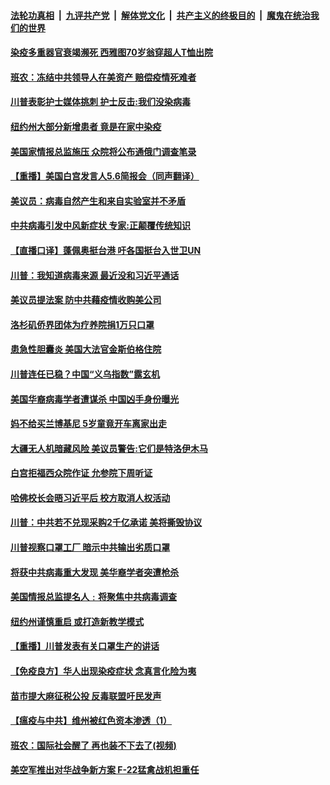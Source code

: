 

####  [法轮功真相](../../../../basic/blob/master/README.md?t=05071431) &nbsp;|&nbsp; [九评共产党](../../../../9ping.md/blob/master/README.md?t=05071431) &nbsp;|&nbsp; [解体党文化](../../../../jtdwh.md/blob/master/README.md?t=05071431)  &nbsp;|&nbsp; [共产主义的终极目的](../../../../gczydzjmd.md/blob/master/README.md?t=05071431) &nbsp;|&nbsp; [魔鬼在统治我们的世界](../../../../mgztzwmdsj.md/blob/master/README.md?t=05071431) 

#### [染疫多重器官衰竭濒死 西雅图70岁翁穿超人T恤出院](../pages/prog203/a102840842.md?t=05071431) 

#### [班农：冻结中共领导人在美资产 赔偿疫情死难者](../pages/prog203/a102840799.md?t=05071431) 

#### [川普表彰护士媒体挑刺 护士反击:我们没染病毒](../pages/prog203/a102840633.md?t=05071431) 

#### [纽约州大部分新增患者 竟是在家中染疫](../pages/prog203/a102840538.md?t=05071431) 

#### [美国家情报总监施压 众院将公布通俄门调查笔录](../pages/prog203/a102840532.md?t=05071431) 

#### [【重播】美国白宫发言人5.6简报会（同声翻译）](../pages/prog203/a102840451.md?t=05071431) 

#### [美议员：病毒自然产生和来自实验室并不矛盾](../pages/prog203/a102840427.md?t=05071431) 

#### [中共病毒引发中风新症状 专家:正颠覆传统知识](../pages/prog203/a102840436.md?t=05071431) 

#### [【直播口译】蓬佩奥挺台港 吁各国挺台入世卫UN](../pages/prog203/a102840422.md?t=05071431) 

#### [川普：我知道病毒来源 最近没和习近平通话](../pages/prog203/a102840414.md?t=05071431) 

#### [美议员提法案 防中共藉疫情收购美公司](../pages/prog203/a102840395.md?t=05071431) 

#### [洛杉矶侨界团体为疗养院捐1万只口罩](../pages/prog203/a102840374.md?t=05071431) 

#### [患急性胆囊炎 美国大法官金斯伯格住院](../pages/prog203/a102840349.md?t=05071431) 

#### [川普连任已稳？中国“义乌指数”露玄机](../pages/prog203/a102840105.md?t=05071431) 

#### [美国华裔病毒学者遭谋杀 中国凶手身份曝光](../pages/prog203/a102840054.md?t=05071431) 

#### [妈不给买兰博基尼 5岁童竟开车离家出走](../pages/prog203/a102839968.md?t=05071431) 

#### [大疆无人机暗藏风险 美议员警告:它们是特洛伊木马](../pages/prog203/a102839779.md?t=05071431) 

#### [白宫拒福西众院作证 允参院下周听证](../pages/prog203/a102839607.md?t=05071431) 

#### [哈佛校长会晤习近平后 校方取消人权活动](../pages/prog203/a102839529.md?t=05071431) 

#### [川普：中共若不兑现采购2千亿承诺 美将撕毁协议](../pages/prog203/a102839683.md?t=05071431) 

#### [川普视察口罩工厂 暗示中共输出劣质口罩](../pages/prog203/a102839660.md?t=05071431) 

#### [将获中共病毒重大发现 美华裔学者突遭枪杀](../pages/prog203/a102839585.md?t=05071431) 

#### [美国情报总监提名人﹕将聚焦中共病毒调查](../pages/prog203/a102839620.md?t=05071431) 

#### [纽约州谨慎重启 或打造新教学模式](../pages/prog203/a102839592.md?t=05071431) 

#### [【重播】川普发表有关口罩生产的讲话](../pages/prog203/a102839565.md?t=05071431) 

#### [【免疫良方】华人出现染疫症状 念真言化险为夷](../pages/prog203/a102839514.md?t=05071431) 

#### [苗市提大麻征税公投 反毒联盟吁民发声](../pages/prog203/a102839510.md?t=05071431) 

#### [【瘟疫与中共】维州被红色资本渗透（1）](../pages/prog203/a102839241.md?t=05071431) 

#### [班农：国际社会醒了 再也装不下去了(视频)](../pages/prog203/a102839223.md?t=05071431) 

#### [美空军推出对华战争新方案 F-22猛禽战机担重任](../pages/prog203/a102838905.md?t=05071431) 

